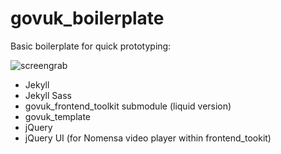 govuk_boilerplate
=================

Basic boilerplate for quick prototyping:

![screengrab](http://demotive.github.io/z-screengrabs/PROTOTYPE.png)

* Jekyll
* Jekyll Sass
* govuk_frontend_toolkit submodule (liquid version)
* govuk_template
* jQuery
* jQuery UI (for Nomensa video player within frontend_tookit)
